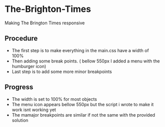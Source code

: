 # The-Brighton-Times
Making The Brington Times responsive

## Procedure

- The first step is to make everything in the main.css have a width of 100%
- Then adding some break points. ( bellow 550px I added a menu with the humburger icon)
- Last step is to add some more minor breakpoints

## Progress

- The width is set to 100% for most objects
- The menu icon appears bellow 550px but the script i wrote to make it work isnt working yet
- The mamajor breakpoints are similar if not the same with the provided solution
